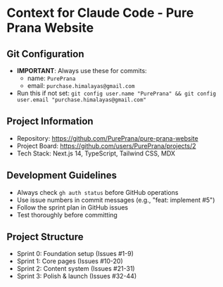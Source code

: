 # Context for Claude Code - Pure Prana Website

## Git Configuration

- **IMPORTANT**: Always use these for commits:
  - name: `PurePrana`
  - email: `purchase.himalayas@gmail.com`
- Run this if not set: `git config user.name "PurePrana" && git config user.email "purchase.himalayas@gmail.com"`

## Project Information

- Repository: https://github.com/PurePrana/pure-prana-website
- Project Board: https://github.com/users/PurePrana/projects/2
- Tech Stack: Next.js 14, TypeScript, Tailwind CSS, MDX

## Development Guidelines

- Always check `gh auth status` before GitHub operations
- Use issue numbers in commit messages (e.g., "feat: implement #5")
- Follow the sprint plan in GitHub issues
- Test thoroughly before committing

## Project Structure

- Sprint 0: Foundation setup (Issues #1-9)
- Sprint 1: Core pages (Issues #10-20)
- Sprint 2: Content system (Issues #21-31)
- Sprint 3: Polish & launch (Issues #32-44)
